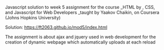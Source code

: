 Javascript solution to week 5 assignment for the course _HTML by , CSS, and Javascript for Web Developers _taught by Yaakov Chaikin, on Coursera (Johns Hopkins University)

Solution: https://ft2063.github.io/mod5/index.html

The assignment is about ajax and jquery used in web development for the creation of dynamic webpage which automatically uploads at each reload
